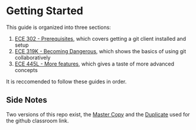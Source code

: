 # Getting Started

This guide is organized into three sections:
1. [ECE 302  - Prerequisites](https://github.com/ECE445L/ECE445L-Git-Bootcamp/blob/main/ECE%20302%20-%20Prerequisites.md), which covers getting a git client installed and setup
2. [ECE 319K - Becoming Dangerous](https://github.com/ECE445L/ECE445L-Git-Bootcamp/blob/main/ECE%20319K%20-%20Becoming%20Dangerous.md), which shows the basics of using git collaboratively
3. [ECE 445L - More features](https://github.com/ECE445L/ECE445L-Git-Bootcamp/blob/main/ECE%20445L%20-%20More%20features.md), which gives a taste of more advanced concepts

It is reccomended to follow these guides in order.

## Side Notes
Two versions of this repo exist, the [Master Copy](https://github.com/ECE445L/ECE445L-Git-Bootcamp) and the [Duplicate](https://github.com/ECE445L-Classroom/ece445l-training-git-bootcamp-ECE445L-Git-Bootcamp) used for the github classroom link.
